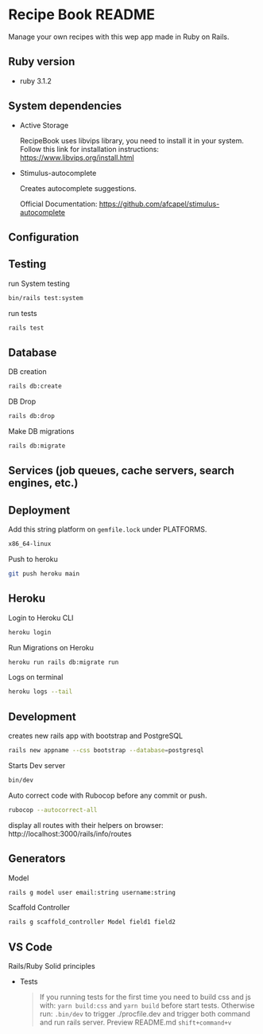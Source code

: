# Recipe Book README

Manage your own recipes with this wep app made in Ruby on Rails.

## Ruby version
  * ruby 3.1.2

## System dependencies

  * Active Storage

    RecipeBook uses libvips library, you need to install it in your system.
    Follow this link for installation instructions:
    https://www.libvips.org/install.html


  * Stimulus-autocomplete

    Creates autocomplete suggestions.

    Official Documentation: 
    https://github.com/afcapel/stimulus-autocomplete


## Configuration

## Testing

run System testing
```bash
bin/rails test:system
```

run tests
```bash
rails test
```

## Database

DB creation
```bash
rails db:create
```

DB Drop
```bash
rails db:drop
```

Make DB migrations
```bash
rails db:migrate
```

## Services (job queues, cache servers, search engines, etc.)

## Deployment

Add this string platform on `gemfile.lock` under PLATFORMS.
```bash
x86_64-linux
``` 

Push to heroku
```bash
git push heroku main
```

## Heroku

Login to Heroku CLI

```bash
heroku login
```

Run Migrations on Heroku
```bash
heroku run rails db:migrate run
```

Logs on terminal
```bash
heroku logs --tail
```

## Development

creates new rails app with bootstrap and PostgreSQL
```bash
rails new appname --css bootstrap --database=postgresql
```

Starts Dev server
```bash
bin/dev
```

Auto correct code with Rubocop before any commit or push.
```bash
rubocop --autocorrect-all
```

display all routes with their helpers on browser:
http://localhost:3000/rails/info/routes

## Generators

Model
```bash
rails g model user email:string username:string
```

Scaffold Controller
```bash
rails g scaffold_controller Model field1 field2
```

## VS Code

Rails/Ruby Solid principles 

* Tests
    >  If you running tests for the first time you need to build css and js with: `yarn build:css` and `yarn build` before start tests. Otherwise run: `.bin/dev` to trigger ./procfile.dev and trigger both command and run rails server.
Preview README.md `shift+command+v`
